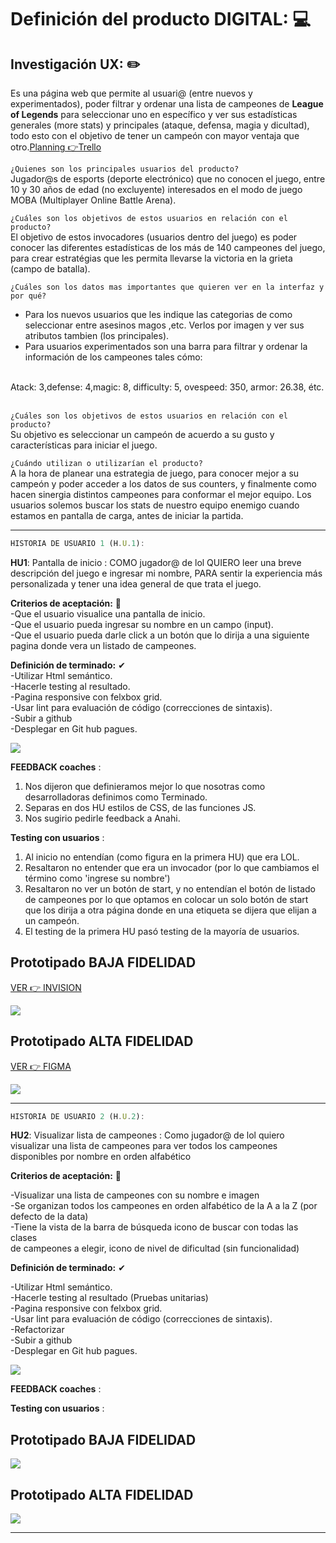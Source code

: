 # Definición del producto DIGITAL: 💻

## Investigación UX: ✏️
 
Es una página web que permite al usuari@ (entre nuevos y experimentados), poder filtrar y ordenar una lista de campeones de **League of Legends** para seleccionar uno en específico y ver sus estadísticas generales (more stats) y principales (ataque, defensa, magia y dicultad), 
todo esto con el objetivo de tener un campeón con mayor ventaja que otro.[Planning 👉Trello](https://trello.com/b/ZbxxiHvY/datalovers)
                                             

`¿Quienes son los principales usuarios del producto?`
<br>
Jugador@s de esports (deporte electrónico) que no conocen el juego, entre 10 y 30 años de edad (no excluyente) 
interesados en el modo de juego MOBA (Multiplayer Online Battle Arena).

`¿Cuáles son los objetivos de estos usuarios en relación con el producto?`
<br>
El objetivo de estos invocadores (usuarios dentro del juego) es poder conocer las diferentes estadísticas de los más de 140 campeones del juego,
para crear estratégias que les permita llevarse la victoria en la grieta (campo de batalla).

`¿Cuáles son los datos mas importantes que quieren ver en la interfaz y por qué?`
<br>
* Para los nuevos usuarios que les indique las categorias de como seleccionar entre asesinos magos ,etc. Verlos por 
  imagen y ver sus atributos tambien (los principales).<br>
* Para usuarios experimentados son una barra para filtrar y ordenar la información de los campeones tales cómo:<br>
<br>
        Atack: 3,defense: 4,magic: 8, difficulty: 5, ovespeed: 350, armor: 26.38, étc.<br>
<br>

`¿Cuáles son los objetivos de estos usuarios en relación con el producto?`
<br>
Su objetivo es seleccionar un campeón de acuerdo a su gusto y características para iniciar el juego.

`¿Cuándo utilizan o utilizarían el producto?`
<br>
A la hora de planear una estrategia de juego, para conocer mejor a su campeón y poder acceder a los datos de sus counters, 
y finalmente como hacen sinergia distintos campeones para conformar el mejor equipo. Los usuarios solemos buscar los 
stats de nuestro equipo enemigo cuando estamos en pantalla de carga, antes de iniciar la partida.

***************************************
```js
HISTORIA DE USUARIO 1 (H.U.1): 
```

**HU1**: Pantalla de inicio : COMO jugador@ de lol QUIERO leer una breve descripción del juego e ingresar mi nombre, PARA sentir la 
experiencia más personalizada y tener una idea general de que trata el juego.

**Criterios de aceptación:** 🤔
<br>
-Que el usuario visualice una pantalla de inicio.<br>
-Que el usuario pueda ingresar su nombre en un campo (input).<br>
-Que el usuario pueda darle click a un botón que lo dirija a una siguiente pagina donde vera un listado de campeones.

**Definición de terminado:** ✔ 
<br>
-Utilizar Html semántico.<br>
-Hacerle testing al resultado.<br>
-Pagina responsive con felxbox grid.<br>
-Usar lint para evaluación de código (correcciones de sintaxis).<br>
-Subir a github <br>
-Desplegar en Git hub pagues.<br>

![](./src/assets/HU/int1BFmofidicada.jpeg)

**FEEDBACK coaches** : 

1. Nos dijeron que definieramos mejor lo que nosotras como desarrolladoras definimos como Terminado.
2. Separas en dos HU estilos de CSS, de las funciones JS.
3. Nos sugirio pedirle feedback a Anahi.

**Testing con usuarios** :

1. Al inicio no entendían (como figura en la primera HU) que era LOL.
2. Resaltaron no entender que era un invocador (por lo que cambiamos el término como 'ingrese su nombre') 
3. Resaltaron no ver un botón de start, y no entendían el botón de listado de campeones por lo que optamos
   en colocar un solo botón de start que los dirija a otra página donde en una etiqueta se dijera que elijan a un 
   campeón.
4. El testing de la primera HU pasó testing de la mayoría de usuarios.

## Prototipado BAJA FIDELIDAD 
[VER 👉 INVISION](https://mararodriguez597039.invisionapp.com/freehand/datalovers-lol-AYIeTKBpY?v=X6JP0IPtqctW100IADvc3w%3D%3D&linkshare=urlcopied)

![](./src/assets/HU/int1BajaFidelidad.jpeg)

## Prototipado ALTA FIDELIDAD 
[VER 👉 FIGMA](https://www.figma.com/file/lr2q13Jdqztgdy6ag3oV7a/Untitled?node-id=77%3A177)

![](./src/assets/HU/HU1AF.png)


**********************************
```js
HISTORIA DE USUARIO 2 (H.U.2):
```

**HU2**:  Visualizar lista de campeones : Como jugador@ de lol quiero visualizar una lista de campeones para ver 
todos los campeones disponibles por nombre en orden alfabético 

**Criterios de aceptación:** 🤔<br>

-Visualizar una lista de campeones con su nombre e imagen<br>
-Se organizan todos los campeones en orden alfabético de la A a la Z (por defecto de la data) <br>
-Tiene la vista de la barra de búsqueda icono de buscar con todas las clases <br>
 de campeones a elegir, icono de nivel de dificultad  (sin funcionalidad)<br>


**Definición de terminado:** ✔ <br>

-Utilizar Html semántico.<br>
-Hacerle testing al resultado (Pruebas unitarias)<br>
-Pagina responsive con felxbox grid.<br>
-Usar lint para evaluación de código (correcciones de sintaxis).<br>
-Refactorizar <br>
-Subir a github <br>
-Desplegar en Git hub pagues.<br>



![](./src/assets/HU/HU2BF.jpeg)

**FEEDBACK coaches** : 

<!-- 1. Nos dijeron que definieramos mejor lo que nosotras como desarrolladoras definimos como Terminado.
2. Separas en dos HU estilos de CSS, de las funciones JS. -->

**Testing con usuarios** :

<!-- 1. Al inicio no entendian (como figura en la primera HU) que era LOL.
2. Resaltaron no entender que era un invocador (por lo que cambiamos el termino como ingrese su nombre) 
3. Realtaron no ver un boton de start, y no entendian el boton de listado de campeones por lo que optamos
   en colocar un solo boton de start que los dirija a otra pagina donde en una etiqueta se dijera que elijan a un 
   campeon.
4. El testing de la primera HU pasó testing de la mayoría de usuarios. -->

## Prototipado BAJA FIDELIDAD 

![](./src/assets/HU/HU2BF.png)

## Prototipado ALTA FIDELIDAD 

![](./src/assets/HU/HU2AF.png)

********************************




















